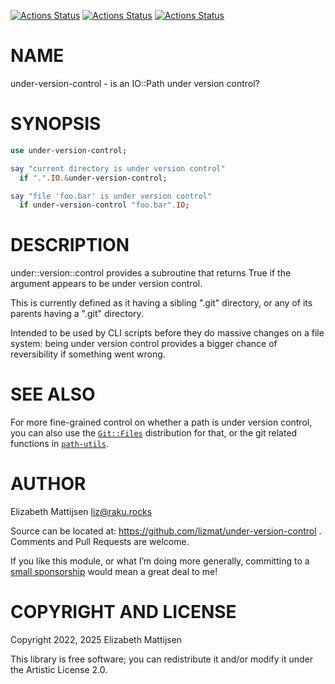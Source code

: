 [![Actions Status](https://github.com/lizmat/under-version-control/actions/workflows/linux.yml/badge.svg)](https://github.com/lizmat/under-version-control/actions) [![Actions Status](https://github.com/lizmat/under-version-control/actions/workflows/macos.yml/badge.svg)](https://github.com/lizmat/under-version-control/actions) [![Actions Status](https://github.com/lizmat/under-version-control/actions/workflows/windows.yml/badge.svg)](https://github.com/lizmat/under-version-control/actions)

NAME
====

under-version-control - is an IO::Path under version control?

SYNOPSIS
========

```raku
use under-version-control;

say "current directory is under version control"
  if ".".IO.&under-version-control;

say "file 'foo.bar' is under version control"
  if under-version-control "foo.bar".IO;
```

DESCRIPTION
===========

under::version::control provides a subroutine that returns True if the argument appears to be under version control.

This is currently defined as it having a sibling ".git" directory, or any of its parents having a ".git" directory.

Intended to be used by CLI scripts before they do massive changes on a file system: being under version control provides a bigger chance of reversibility if something went wrong.

SEE ALSO
========

For more fine-grained control on whether a path is under version control, you can also use the [`Git::Files`](https://raku.land/zef:lizmat/Git::Files) distribution for that, or the git related functions in [`path-utils`](https://raku.land/zef:lizmat/path-utils).

AUTHOR
======

Elizabeth Mattijsen <liz@raku.rocks>

Source can be located at: https://github.com/lizmat/under-version-control . Comments and Pull Requests are welcome.

If you like this module, or what I’m doing more generally, committing to a [small sponsorship](https://github.com/sponsors/lizmat/) would mean a great deal to me!

COPYRIGHT AND LICENSE
=====================

Copyright 2022, 2025 Elizabeth Mattijsen

This library is free software; you can redistribute it and/or modify it under the Artistic License 2.0.

